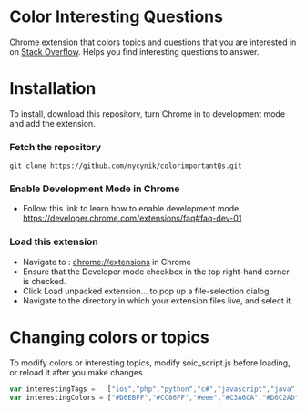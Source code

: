 # Color Interesting Questions

Chrome extension that colors topics and questions that you are interested in on [Stack Overflow](http://stackoverflow.com/).  Helps you find interesting questions to answer.  

# Installation

To install, download this repository, turn Chrome in to development mode and add the extension.

### Fetch the repository

    git clone https://github.com/nycynik/colorimportantQs.git

### Enable Development Mode in Chrome

- Follow this link to learn how to enable development mode https://developer.chrome.com/extensions/faq#faq-dev-01

### Load this extension

- Navigate to : [chrome://extensions](chrome://extensions) in Chrome
- Ensure that the Developer mode checkbox in the top right-hand corner is checked.
- Click Load unpacked extension… to pop up a file-selection dialog.
- Navigate to the directory in which your extension files live, and select it.
  
# Changing colors or topics

To modify colors or interesting topics, modify soic_script.js before loading, or reload it after you make changes.
```javascript
var interestingTags =   ["ios","php","python","c#","javascript","java","flash","c++","cocos2d"];
var interestingColors = ["#D6EBFF","#CC86FF","#eee","#C3A6CA","#D6C2AD","#FF9999","#EB9EA0","#bbb","#C5DBD9"];
```

